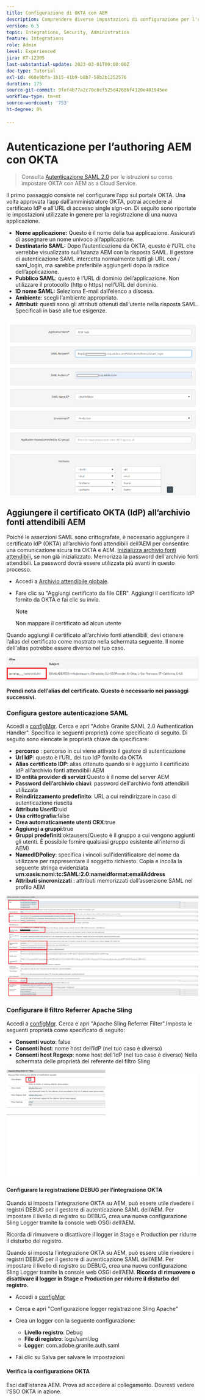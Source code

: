 ```yaml
---
title: Configurazione di OKTA con AEM
description: Comprendere diverse impostazioni di configurazione per l'utilizzo del Single Sign-On con OKTA.
version: 6.5
topic: Integrations, Security, Administration
feature: Integrations
role: Admin
level: Experienced
jira: KT-12305
last-substantial-update: 2023-03-01T00:00:00Z
doc-type: Tutorial
exl-id: 460e9bfa-1b15-41b9-b8b7-58b2b1252576
duration: 175
source-git-commit: 9fef4b77a2c70c8cf525d42686f4120e481945ee
workflow-type: tm+mt
source-wordcount: '753'
ht-degree: 0%

---
```


# Autenticazione per l’authoring AEM con OKTA

> Consulta [Autenticazione SAML 2.0](https://experienceleague.adobe.com/docs/experience-manager-learn/cloud-service/authentication/saml-2-0.html?lang=it) per le istruzioni su come impostare OKTA con AEM as a Cloud Service.

Il primo passaggio consiste nel configurare l’app sul portale OKTA. Una volta approvata l’app dall’amministratore OKTA, potrai accedere al certificato IdP e all’URL di accesso single sign-on. Di seguito sono riportate le impostazioni utilizzate in genere per la registrazione di una nuova applicazione.

* **Nome applicazione:** Questo è il nome della tua applicazione. Assicurati di assegnare un nome univoco all’applicazione.
* **Destinatario SAML:** Dopo l’autenticazione da OKTA, questo è l’URL che verrebbe visualizzato sull’istanza AEM con la risposta SAML. Il gestore di autenticazione SAML intercetta normalmente tutti gli URL con / saml_login, ma sarebbe preferibile aggiungerli dopo la radice dell’applicazione.
* **Pubblico SAML**: questo è l’URL di dominio dell’applicazione. Non utilizzare il protocollo (http o https) nell’URL del dominio.
* **ID nome SAML:** Seleziona E-mail dall’elenco a discesa.
* **Ambiente**: scegli l’ambiente appropriato.
* **Attributi**: questi sono gli attributi ottenuti dall’utente nella risposta SAML. Specificali in base alle tue esigenze.


![applicazione okta](assets/okta-app-settings-blurred.PNG)


## Aggiungere il certificato OKTA (IdP) all’archivio fonti attendibili AEM

Poiché le asserzioni SAML sono crittografate, è necessario aggiungere il certificato IdP (OKTA) all’archivio fonti attendibili dell’AEM per consentire una comunicazione sicura tra OKTA e AEM.
[Inizializza archivio fonti attendibili](http://localhost:4502/libs/granite/security/content/truststore.html), se non già inizializzato.
Memorizza la password dell&#39;archivio fonti attendibili. La password dovrà essere utilizzata più avanti in questo processo.

* Accedi a [Archivio attendibile globale](http://localhost:4502/libs/granite/security/content/truststore.html).
* Fare clic su &quot;Aggiungi certificato da file CER&quot;. Aggiungi il certificato IdP fornito da OKTA e fai clic su invia.

  >[!NOTE]
  >
  >Non mappare il certificato ad alcun utente

Quando aggiungi il certificato all’archivio fonti attendibili, devi ottenere l’alias del certificato come mostrato nella schermata seguente. Il nome dell&#39;alias potrebbe essere diverso nel tuo caso.

![Alias del certificato](assets/cert-alias.PNG)

**Prendi nota dell’alias del certificato. Questo è necessario nei passaggi successivi.**

### Configura gestore autenticazione SAML

Accedi a [configMgr](http://localhost:4502/system/console/configMgr).
Cerca e apri &quot;Adobe Granite SAML 2.0 Authentication Handler&quot;.
Specifica le seguenti proprietà come specificato di seguito. Di seguito sono elencate le proprietà chiave da specificare:

* **percorso** : percorso in cui viene attivato il gestore di autenticazione
* **Url IdP**: questo è l’URL del tuo IdP fornito da OKTA
* **Alias certificato IDP**: alias ottenuto quando si è aggiunto il certificato IdP all&#39;archivio fonti attendibili AEM
* **ID entità provider di servizi**:Questo è il nome del server AEM
* **Password dell’archivio chiavi**: password dell&#39;archivio fonti attendibili utilizzata
* **Reindirizzamento predefinito**: URL a cui reindirizzare in caso di autenticazione riuscita
* **Attributo UserID**:uid
* **Usa crittografia**:false
* **Crea automaticamente utenti CRX**:true
* **Aggiungi a gruppi**:true
* **Gruppi predefiniti**:oktausers(Questo è il gruppo a cui vengono aggiunti gli utenti. È possibile fornire qualsiasi gruppo esistente all’interno di AEM)
* **NamedIDPolicy**: specifica i vincoli sull&#39;identificatore del nome da utilizzare per rappresentare il soggetto richiesto. Copia e incolla la seguente stringa evidenziata **urn:oasis:nomi:tc:SAML:2.0:nameidformat:emailAddress**
* **Attributi sincronizzati** : attributi memorizzati dall’asserzione SAML nel profilo AEM

![saml-authentication-handler](assets/saml-authentication-settings-blurred.PNG)

### Configurare il filtro Referrer Apache Sling

Accedi a [configMgr](http://localhost:4502/system/console/configMgr).
Cerca e apri &quot;Apache Sling Referrer Filter&quot;.Imposta le seguenti proprietà come specificato di seguito:

* **Consenti vuoto**: false
* **Consenti host**: nome host dell’IdP (nel tuo caso è diverso)
* **Consenti host Regexp**: nome host dell’IdP (nel tuo caso è diverso) Nella schermata delle proprietà del referente del filtro Sling

![referrer-filter](assets/okta-referrer.png)

#### Configurare la registrazione DEBUG per l’integrazione OKTA

Quando si imposta l’integrazione OKTA su AEM, può essere utile rivedere i registri DEBUG per il gestore di autenticazione SAML dell’AEM. Per impostare il livello di registro su DEBUG, crea una nuova configurazione Sling Logger tramite la console web OSGi dell’AEM.

Ricorda di rimuovere o disattivare il logger in Stage e Production per ridurre il disturbo del registro.

Quando si imposta l’integrazione OKTA su AEM, può essere utile rivedere i registri DEBUG per il gestore di autenticazione SAML dell’AEM. Per impostare il livello di registro su DEBUG, crea una nuova configurazione Sling Logger tramite la console web OSGi dell’AEM.
**Ricorda di rimuovere o disattivare il logger in Stage e Production per ridurre il disturbo del registro.**
* Accedi a [configMgr](http://localhost:4502/system/console/configMgr)

* Cerca e apri &quot;Configurazione logger registrazione Sling Apache&quot;
* Crea un logger con la seguente configurazione:
   * **Livello registro**: Debug
   * **File di registro**: logs/saml.log
   * **Logger**: com.adobe.granite.auth.saml
* Fai clic su Salva per salvare le impostazioni

#### Verifica la configurazione OKTA

Esci dall’istanza AEM. Prova ad accedere al collegamento. Dovresti vedere l’SSO OKTA in azione.
